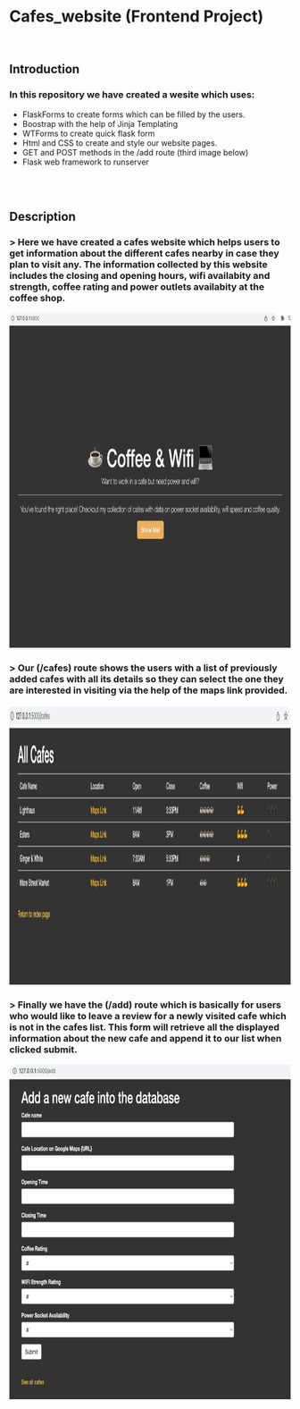# Cafes_website (Frontend Project)

<br>

## Introduction
### In this repository we have created a wesite which uses:
* FlaskForms to create forms which can be filled by the users.
* Boostrap with the help of Jinja Templating
* WTForms to create quick flask form
* Html and CSS to create and style our website pages.
* GET and POST methods in the /add route (third image below)
* Flask web framework to runserver
<br>

<br>

## Description
### **>** Here we have created a cafes website which helps users to get information about the different cafes nearby in case they plan to visit any. The information collected by this website includes the closing and opening hours, wifi availabity and strength, coffee rating and power outlets availabity at the coffee shop.
<img src="images/home.png" width=850 height=600>
<br>

### **>** Our (/cafes) route shows the users with a list of previously added cafes with all its details so they can select the one they are interested in visiting via the help of the maps link provided.
<img src="images/cafes.png" width=1200 height=500>

<br>

### **>** Finally we have the (/add) route which is basically for users who would like to leave a review for a newly visited cafe which is not in the cafes list. This form will retrieve all the displayed information about the new cafe and append it to our list when clicked submit.
<img src="images/add.png" width=800 height=600>
